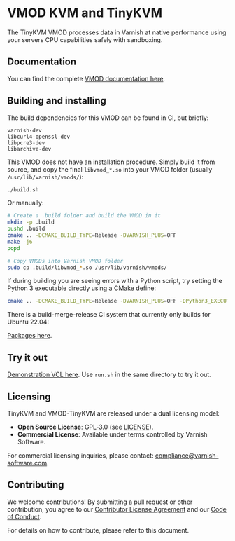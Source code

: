 # VMOD KVM and TinyKVM

The TinyKVM VMOD processes data in Varnish at native performance using your servers CPU capabilities safely with sandboxing.

## Documentation

You can find the complete [VMOD documentation here](docs/README.md).

## Building and installing

The build dependencies for this VMOD can be found in CI, but briefly:
```
varnish-dev
libcurl4-openssl-dev
libpcre3-dev
libarchive-dev
```

This VMOD does not have an installation procedure. Simply build it from source, and copy the final `libvmod_*.so` into your VMOD folder (usually `/usr/lib/varnish/vmods/`):
```sh
./build.sh
```
Or manually:
```sh
# Create a .build folder and build the VMOD in it
mkdir -p .build
pushd .build
cmake .. -DCMAKE_BUILD_TYPE=Release -DVARNISH_PLUS=OFF
make -j6
popd

# Copy VMODs into Varnish VMOD folder
sudo cp .build/libvmod_*.so /usr/lib/varnish/vmods/
```

If during building you are seeing errors with a Python script, try setting the Python 3 executable directly using a CMake define:
```sh
cmake .. -DCMAKE_BUILD_TYPE=Release -DVARNISH_PLUS=OFF -DPython3_EXECUTABLE=$(which python3)
```

There is a build-merge-release CI system that currently only builds for Ubuntu 22.04:

[Packages here](https://github.com/varnish/libvmod-tinykvm/releases/download/v0.1/artifacts.zip).

## Try it out

[Demonstration VCL here](/demo/tinykvm.vcl). Use `run.sh` in the same directory to try it out.

## Licensing

TinyKVM and VMOD-TinyKVM are released under a dual licensing model:

- **Open Source License**: GPL‑3.0 (see [LICENSE](LICENSE)).
- **Commercial License**: Available under terms controlled by Varnish Software.

For commercial licensing inquiries, please contact:
compliance@varnish-software.com.

## Contributing

We welcome contributions! By submitting a pull request or other contribution,
you agree to our [Contributor License Agreement](CONTRIBUTOR_LICENSE_AGREEMENT.md)
and our [Code of Conduct](CODE_OF_CONDUCT.md).

For details on how to contribute, please refer to this document.

